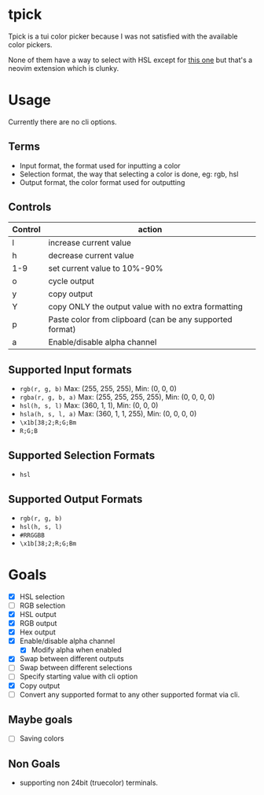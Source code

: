 # tpick

Tpick is a tui color picker because I was not satisfied with the available color pickers.

None of them have a way to select with HSL except for [this one](https://github.com/uga-rosa/ccc.nvim) but that's a neovim extension which is clunky.

# Usage

Currently there are no cli options.

## Terms

- Input format, the format used for inputting a color
- Selection format, the way that selecting a color is done, eg: rgb, hsl
- Output format, the color format used for outputting

## Controls

| Control | action                                                   |
| ------- | -------------------------------------------------------- |
| l       | increase current value                                   |
| h       | decrease current value                                   |
| 1-9     | set current value to 10%-90%                             |
| o       | cycle output                                             |
| y       | copy output                                              |
| Y       | copy ONLY the output value with no extra formatting      |
| p       | Paste color from clipboard (can be any supported format) |
| a       | Enable/disable alpha channel                             |

## Supported Input formats

- `rgb(r, g, b)` Max: (255, 255, 255), Min: (0, 0, 0)
- `rgba(r, g, b, a)` Max: (255, 255, 255, 255), Min: (0, 0, 0, 0)
- `hsl(h, s, l)` Max: (360, 1, 1), Min: (0, 0, 0)
- `hsla(h, s, l, a)` Max: (360, 1, 1, 255), Min: (0, 0, 0, 0)
- `\x1b[38;2;R;G;Bm`
- `R;G;B`

## Supported Selection Formats

- `hsl`

## Supported Output Formats

- `rgb(r, g, b)`
- `hsl(h, s, l)`
- `#RRGGBB`
- `\x1b[38;2;R;G;Bm`

# Goals

- [x] HSL selection
- [ ] RGB selection
- [x] HSL output
- [x] RGB output
- [x] Hex output
- [x] Enable/disable alpha channel
  - [x] Modify alpha when enabled
- [x] Swap between different outputs
- [ ] Swap between different selections
- [ ] Specify starting value with cli option
- [x] Copy output
- [ ] Convert any supported format to any other supported format via cli.

## Maybe goals

- [ ] Saving colors

## Non Goals

- supporting non 24bit (truecolor) terminals.
